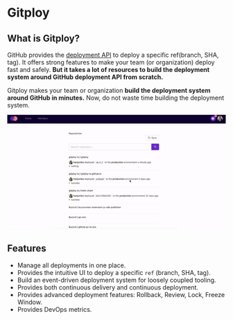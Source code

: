 # Gitploy

## What is Gitploy?

GitHub provides the [deployment API](https://docs.github.com/en/rest/reference/deployments#deployments) to deploy a specific ref(branch, SHA, tag). It offers strong features to make your team (or organization) deploy fast and safely. **But it takes a lot of resources to build the deployment system around GitHub deployment API from scratch.**

Gitploy makes your team or organization **build the deployment system around GitHub in minutes.** Now, do not waste time building the deployment system.

![gitploy](./docs/images/gitploy.gif)

## Features

* Manage all deployments in one place.
* Provides the intuitive UI to deploy a specific `ref` (branch, SHA, tag).
* Build an event-driven deployment system for loosely coupled tooling.
* Provides both continuous delivery and continuous deployment.
* Provides advanced deployment features: Rollback, Review, Lock, Freeze Window.
* Provides DevOps metrics.
